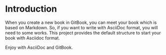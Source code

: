 # Introduction

When you create a new book in GitBook, you can meet your book which is based on Markdown.
So, if you want to write with AsciiDoc format, you will need to some works.
This project provides the default structure to start your book with Asciidoc format.

Enjoy with AsciiDoc and GitBook.
